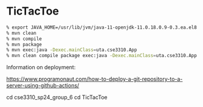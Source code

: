 # TicTacToe

```bash
% export JAVA_HOME=/usr/lib/jvm/java-11-openjdk-11.0.18.0.9-0.3.ea.el8.x86_64
% mvn clean
% mvn compile
% mvn package
% mvn exec:java -Dexec.mainClass=uta.cse3310.App
% mvn clean compile package exec:java -Dexec.mainClass=uta.cse3310.App -DskipTests
```
Information on deployment:

https://www.programonaut.com/how-to-deploy-a-git-repository-to-a-server-using-github-actions/

cd cse3310_sp24_group_6
cd TicTacToe